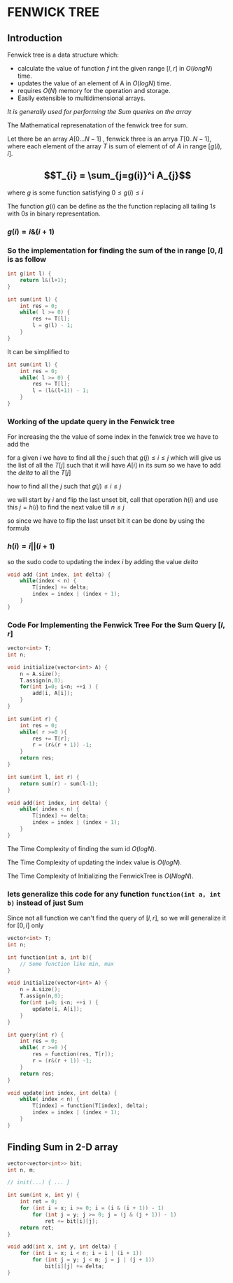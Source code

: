 # FENWICK TREE

## Introduction

Fenwick tree is a data structure which:
* calculate the value of function $f$ int the given range $[l, r]$ in $O(long N)$ time.
* updates the value of an element of A in $O(log N)$ time.
* requires $O(N)$ memory for the operation and storage.
* Easily extensible to multidimensional arrays.

*It is generally used for performing the Sum queries on the array*

The Mathematical represenatation of the fenwick tree for sum.

Let there be an array $A[0...N-1]$ , fenwick three is an arrya $T[0..N-1]$, where each element of the array $T$ is sum of element of of $A$ in range $[g(i), i]$.

## $$T_{i} = \sum_{j=g(i)}^i A_{j}$$

where $g$ is some function satisfying $0\leq g(i) \leq i$

The function $g(i)$ can be define as the the function replacing all tailing $1s$ with $0s$ in binary representation.

### $g(i) = i \& (i+1)$

### So the implementation for finding the sum of the in range $[0,l]$ is as follow

```cpp
int g(int l) {
    return l&(l+1);
}

int sum(int l) {
    int res = 0;
    while( l >= 0) {
        res += T[l];
        l = g(l) - 1;
    }
}
```
It can be simplified to 

```cpp
int sum(int l) {
    int res = 0;
    while( l >= 0) {
        res += T[l];
        l = (l&(l+1)) - 1;
    }
}
```

### Working of the update query in the Fenwick tree

For increasing the the value of some index in the fenwick tree we have to add the

for a given $i$ we have to find all the $j$ such that $g(j) \leq i \leq j$ which will give us the list of all the $T[j]$ such that it will have $A[i]$ in its sum so we have to add the $delta$ to all the $T[j]$

how to find all the $j$ such that $g(j) \leq i \leq j$

we will start by $i$ and flip the last unset bit, call that operation $h(i)$ and use this $j=h(i)$ to find the next value till $n \leq j$ 

so since we have to flip the last unset bit it can be done by using the formula

### $h(i) = i || (i+1)$

so the sudo code to updating the index $i$ by adding the value $delta$

```cpp
void add (int index, int delta) {
    while(index < n) {
        T[index] += delta;
        index = index | (index + 1);
    }
}
```


### Code For Implementing the Fenwick Tree For the Sum Query $[l,r]$

```cpp
vector<int> T;
int n;

void initialize(vector<int> A) {
    n = A.size();
    T.assign(n,0);
    for(int i=0; i<n; ++i ) {
        add(i, A[i]);
    }
}

int sum(int r) {
    int res = 0;
    while( r >=0 ){
        res += T[r];
        r = (r&(r + 1)) -1;
    }
    return res;
}

int sum(int l, int r) {
    return sum(r) - sum(l-1);
}

void add(int index, int delta) {
    while( index < n) {
        T[index] += delta;
        index = index | (index + 1);
    }
}
```

The Time Complexity of finding the sum id $O(log N)$.

The Time Complexity of updating the index value is $O(log N)$.

The Time Complexity of Initializing the FenwickTree is $O(Nlog N)$.

### lets generalize this code for any function ```function(int a, int b)``` instead of just Sum

Since not all function we can't find the query of $[l,r]$, so we will generalize it for $[0,l]$ only

```cpp
vector<int> T;
int n;

int function(int a, int b){
    // Some function like min, max
}

void initialize(vector<int> A) {
    n = A.size();
    T.assign(n,0);
    for(int i=0; i<n; ++i ) {
        update(i, A[i]);
    }
}

int query(int r) {
    int res = 0;
    while( r >=0 ){
        res = function(res, T[r]);
        r = (r&(r + 1)) -1;
    }
    return res;
}

void update(int index, int delta) {
    while( index < n) {
        T[index] = function(T[index], delta);
        index = index | (index + 1);
    }
}
```

## Finding Sum in 2-D array

```cpp
vector<vector<int>> bit;
int n, m;

// init(...) { ... }

int sum(int x, int y) {
    int ret = 0;
    for (int i = x; i >= 0; i = (i & (i + 1)) - 1)
        for (int j = y; j >= 0; j = (j & (j + 1)) - 1)
            ret += bit[i][j];
    return ret;
}

void add(int x, int y, int delta) {
    for (int i = x; i < n; i = i | (i + 1))
        for (int j = y; j < m; j = j | (j + 1))
            bit[i][j] += delta;
}
```